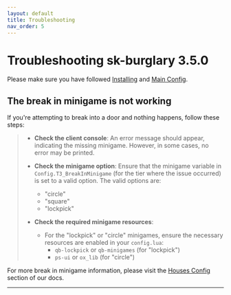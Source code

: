 ```yaml
---
layout: default
title: Troubleshooting
nav_order: 5
---
```


# Troubleshooting sk-burglary 3.5.0

Please make sure you have followed [Installing](https://mknzz.github.io/burglary-docs/install.html) and [Main Config](https://mknzz.github.io/burglary-docs/config.html).

## The break in minigame is not working

If you're attempting to break into a door and nothing happens, follow these steps:

> - **Check the client console**: An error message should appear, indicating the missing minigame. However, in some cases, no error may be printed.
>
> - **Check the minigame option**: Ensure that the minigame variable in `Config.T3_BreakInMinigame` (for the tier where the issue occurred) is set to a valid option. The valid options are: 
>   - "circle"
>   - "square"
>   - "lockpick"
>
> - **Check the required minigame resources**: 
>   - For the "lockpick" or "circle" minigames, ensure the necessary resources are enabled in your `config.lua`:
>     - `qb-lockpick` or `qb-minigames` (for "lockpick")
>     - `ps-ui` or `ox_lib` (for "circle")
>

For more break in minigame information, please visit the [Houses Config](https://mknzz.github.io/burglary-docs/tier_config.html) section of our docs.

---